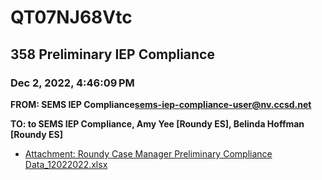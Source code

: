 # QT07NJ68Vtc
## 358 Preliminary IEP Compliance
### Dec 2, 2022, 4:46:09 PM
**FROM: SEMS IEP Compliance<sems-iep-compliance-user@nv.ccsd.net>**

**TO: to SEMS IEP Compliance, Amy Yee [Roundy ES], Belinda Hoffman [Roundy ES]**






* [Attachment: Roundy Case Manager Preliminary Compliance Data_12022022.xlsx](QT07NJ68Vtc-attachment-1.xlsx)
